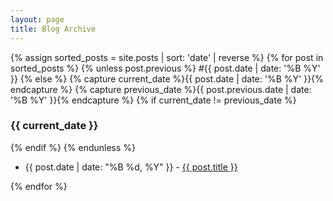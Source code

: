 ```yaml
---
layout: page
title: Blog Archive
---
```


{% assign sorted_posts = site.posts | sort: 'date' | reverse %}
{% for post in sorted_posts %}
  {% unless post.previous %}
    #{{ post.date | date: '%B %Y' }}
  {% else %}
    {% capture current_date %}{{ post.date | date: '%B %Y' }}{% endcapture %}
    {% capture previous_date %}{{ post.previous.date | date: '%B %Y' }}{% endcapture %}
    {% if current_date != previous_date %}
      <h3>{{ current_date }}</h3>
    {% endif %}
  {% endunless %}
  <ul>
      <li>{{ post.date | date: "%B %d, %Y" }} - <a href="{{ post.url }}">{{ post.title }}</a></li>
  </ul>
{% endfor %}
